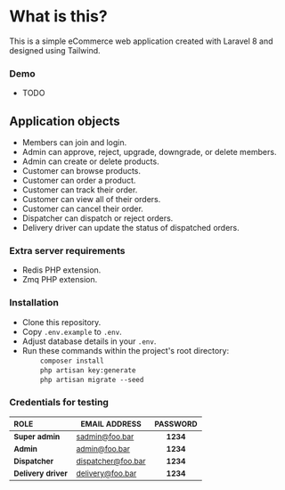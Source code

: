 
# What is this?
This is a simple eCommerce web application created with Laravel 8 and designed using Tailwind.

### Demo
* TODO

## Application objects
* Members can join and login.
* Admin can approve, reject, upgrade, downgrade, or delete members.
* Admin can create or delete products.
* Customer can browse products.
* Customer can order a product.
* Customer can track their order.
* Customer can view all of their orders.
* Customer can cancel their order.
* Dispatcher can dispatch or reject orders.
* Delivery driver can update the status of dispatched orders.

### Extra server requirements
* Redis PHP extension.
* Zmq PHP extension.

### Installation
* Clone this repository.
* Copy `.env.example` to `.env`.
* Adjust database details in your `.env`.
* Run these commands within the project's root directory:\
       &nbsp;&nbsp;&nbsp;&nbsp;&nbsp;&nbsp;&nbsp;&nbsp;`composer install`\
       &nbsp;&nbsp;&nbsp;&nbsp;&nbsp;&nbsp;&nbsp;&nbsp;`php artisan key:generate`\
       &nbsp;&nbsp;&nbsp;&nbsp;&nbsp;&nbsp;&nbsp;&nbsp;`php artisan migrate --seed`

### Credentials for testing
| <sub>ROLE</sub>                | <sub>EMAIL ADDRESS</sub>      | <sub>PASSWORD</sub> |
|:-------------------------------|-------------------------------|:-------------------:|
| __<sub>Super admin</sub>__     | <sub>sadmin@foo.bar<sub>      | __<sub>1234</sub>__ |
| __<sub>Admin</sub>__           | <sub>admin@foo.bar<sub>       | __<sub>1234</sub>__ |
| __<sub>Dispatcher</sub>__      | <sub>dispatcher@foo.bar<sub>  | __<sub>1234</sub>__ |
| __<sub>Delivery driver</sub>__ | <sub>delivery@foo.bar<sub>    | __<sub>1234</sub>__ |
    
